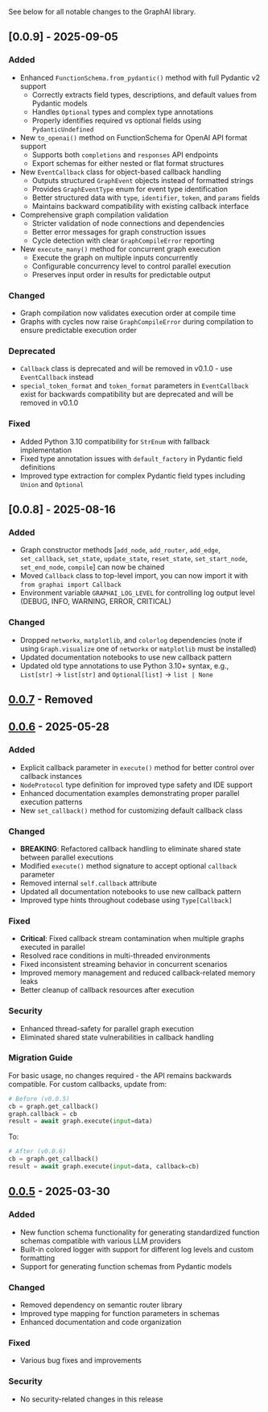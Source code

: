See below for all notable changes to the GraphAI library.

## [0.0.9] - 2025-09-05

### Added
- Enhanced `FunctionSchema.from_pydantic()` method with full Pydantic v2 support
  - Correctly extracts field types, descriptions, and default values from Pydantic models
  - Handles `Optional` types and complex type annotations
  - Properly identifies required vs optional fields using `PydanticUndefined`
- New `to_openai()` method on FunctionSchema for OpenAI API format support
  - Supports both `completions` and `responses` API endpoints
  - Export schemas for either nested or flat format structures
- New `EventCallback` class for object-based callback handling
  - Outputs structured `GraphEvent` objects instead of formatted strings
  - Provides `GraphEventType` enum for event type identification
  - Better structured data with `type`, `identifier`, `token`, and `params` fields
  - Maintains backward compatibility with existing callback interface
- Comprehensive graph compilation validation
  - Stricter validation of node connections and dependencies
  - Better error messages for graph construction issues
  - Cycle detection with clear `GraphCompileError` reporting
- New `execute_many()` method for concurrent graph execution
  - Execute the graph on multiple inputs concurrently
  - Configurable concurrency level to control parallel execution
  - Preserves input order in results for predictable output

### Changed
- Graph compilation now validates execution order at compile time
- Graphs with cycles now raise `GraphCompileError` during compilation to ensure predictable execution order

### Deprecated
- `Callback` class is deprecated and will be removed in v0.1.0 - use `EventCallback` instead
- `special_token_format` and `token_format` parameters in `EventCallback` exist for backwards compatibility but are deprecated and will be removed in v0.1.0

### Fixed
- Added Python 3.10 compatibility for `StrEnum` with fallback implementation
- Fixed type annotation issues with `default_factory` in Pydantic field definitions
- Improved type extraction for complex Pydantic field types including `Union` and `Optional`

## [0.0.8] - 2025-08-16

### Added
- Graph constructor methods [`add_node`, `add_router`, `add_edge`, `set_callback`, `set_state`, `update_state`, `reset_state`, `set_start_node`, `set_end_node`, `compile`] can now be chained
- Moved `Callback` class to top-level import, you can now import it with `from graphai import Callback`
- Environment variable `GRAPHAI_LOG_LEVEL` for controlling log output level (DEBUG, INFO, WARNING, ERROR, CRITICAL)

### Changed
- Dropped `networkx`, `matplotlib`, and `colorlog` dependencies (note if using `Graph.visualize` one of `networkx` or `matplotlib` must be installed)
- Updated documentation notebooks to use new callback pattern
- Updated old type annotations to use Python 3.10+ syntax, e.g., `List[str]` -> `list[str]` and `Optional[list]` -> `list | None`

## [0.0.7] - Removed

## [0.0.6] - 2025-05-28

### Added
- Explicit callback parameter in `execute()` method for better control over callback instances
- `NodeProtocol` type definition for improved type safety and IDE support
- Enhanced documentation examples demonstrating proper parallel execution patterns
- New `set_callback()` method for customizing default callback class

### Changed
- **BREAKING**: Refactored callback handling to eliminate shared state between parallel executions
- Modified `execute()` method signature to accept optional `callback` parameter
- Removed internal `self.callback` attribute
- Updated all documentation notebooks to use new callback pattern
- Improved type hints throughout codebase using `Type[Callback]`

### Fixed
- **Critical**: Fixed callback stream contamination when multiple graphs executed in parallel
- Resolved race conditions in multi-threaded environments
- Fixed inconsistent streaming behavior in concurrent scenarios
- Improved memory management and reduced callback-related memory leaks
- Better cleanup of callback resources after execution

### Security
- Enhanced thread-safety for parallel graph execution
- Eliminated shared state vulnerabilities in callback handling

### Migration Guide
For basic usage, no changes required - the API remains backwards compatible.
For custom callbacks, update from:
```python
# Before (v0.0.5)
cb = graph.get_callback()
graph.callback = cb
result = await graph.execute(input=data)
```
To:
```python
# After (v0.0.6)
cb = graph.get_callback()
result = await graph.execute(input=data, callback=cb)
```

## [0.0.5] - 2025-03-30

### Added
- New function schema functionality for generating standardized function schemas compatible with various LLM providers
- Built-in colored logger with support for different log levels and custom formatting
- Support for generating function schemas from Pydantic models

### Changed
- Removed dependency on semantic router library
- Improved type mapping for function parameters in schemas
- Enhanced documentation and code organization

### Fixed
- Various bug fixes and improvements

### Security
- No security-related changes in this release

[0.0.7]: https://github.com/aurelio-labs/graphai/compare/v0.0.6...v0.0.7
[0.0.6]: https://github.com/aurelio-labs/graphai/compare/v0.0.5...v0.0.6
[0.0.5]: https://github.com/aurelio-labs/graphai/compare/v0.0.4...v0.0.5
[0.0.4]: https://github.com/aurelio-labs/graphai/compare/v0.0.3...v0.0.4
[0.0.3]: https://github.com/aurelio-labs/graphai/compare/v0.0.2...v0.0.3
[0.0.2]: https://github.com/aurelio-labs/graphai/compare/v0.0.1...v0.0.2
[0.0.1]: https://github.com/aurelio-labs/graphai/releases/tag/v0.0.1
